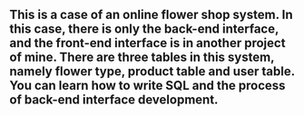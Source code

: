 ## This is a case of an online flower shop system. In this case, there is only the back-end interface, and the front-end interface is in another project of mine. There are three tables in this system, namely flower type, product table and user table. You can learn how to write SQL and the process of back-end interface development.
